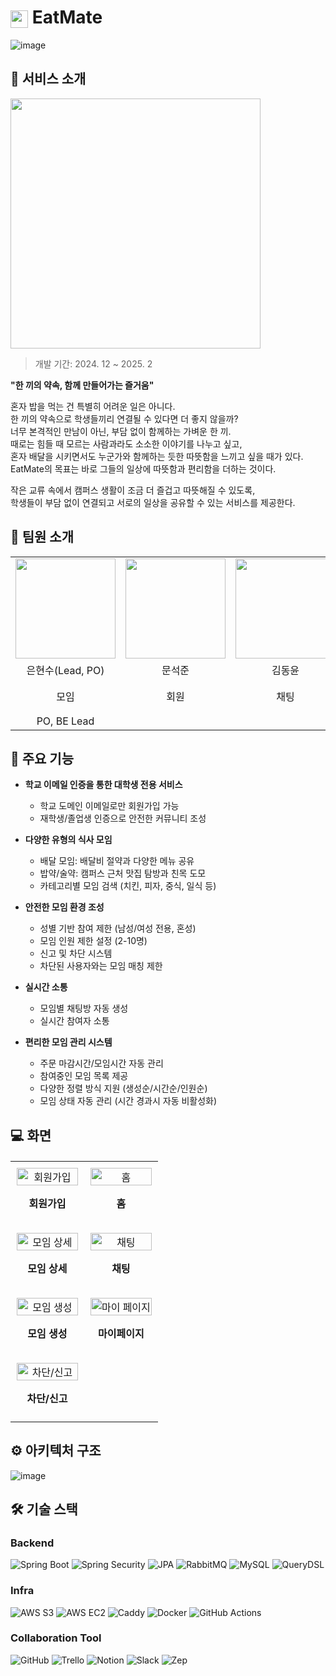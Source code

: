 # <img src="https://github.com/user-attachments/assets/7f1bce68-d6d4-490e-8802-787db03e8872" style="height: 1em; vertical-align: middle;"> EatMate

![image](https://github.com/user-attachments/assets/b3b6cc1f-1604-448a-b4a9-decb34bf1de7)


## 💫 서비스 소개
<div align="left">
<img src="https://github.com/user-attachments/assets/b681a502-0408-4aa4-8bba-efc2fb9f89a6" width="400">


> 개발 기간: 2024. 12 ~ 2025. 2  

**"한 끼의 약속, 함께 만들어가는 즐거움"**

혼자 밥을 먹는 건 특별히 어려운 일은 아니다.  
한 끼의 약속으로 학생들끼리 연결될 수 있다면 더 좋지 않을까?  
너무 본격적인 만남이 아닌, 부담 없이 함께하는 가벼운 한 끼.  
때로는 힘들 때 모르는 사람과라도 소소한 이야기를 나누고 싶고,  
혼자 배달을 시키면서도 누군가와 함께하는 듯한 따뜻함을 느끼고 싶을 때가 있다.  
EatMate의 목표는 바로 그들의 일상에 따뜻함과 편리함을 더하는 것이다.  

작은 교류 속에서 캠퍼스 생활이 조금 더 즐겁고 따뜻해질 수 있도록,  
학생들이 부담 없이 연결되고 서로의 일상을 공유할 수 있는 서비스를 제공한다.
</div>

## 👥 팀원 소개

<table>
  <tr>
    <td align="center"><img src="https://github.com/ehs208.png" width="160"></td>
    <td align="center"><img src="https://github.com/seokjun01.png" width="160"></td>
    <td align="center"><img src="https://github.com/dyk-im.png" width="160"></td>
    <td align="center"><img src="https://github.com/jj0526.png" width="160"></td>
  </tr>
  <tr>
    <td align="center">은현수(Lead, PO)</td>
    <td align="center">문석준</td>
    <td align="center">김동윤</td>
    <td align="center">전시현</td>
  </tr>
  <tr>
    <td align="center">모임</td>
    <td align="center">회원</td>
    <td align="center">채팅</td>
    <td align="center">인프라, 신고/차단/게시판/이미지</td>
  </tr>
    <tr>
    <td align="center">PO, BE Lead</td>
    <td align="center"></td>
    <td align="center"></td>
    <td align="center"></td>
  </tr>
</table>

## 📱 주요 기능

- **학교 이메일 인증을 통한 대학생 전용 서비스**  
    - 학교 도메인 이메일로만 회원가입 가능  
    - 재학생/졸업생 인증으로 안전한 커뮤니티 조성  

- **다양한 유형의 식사 모임**
    - 배달 모임: 배달비 절약과 다양한 메뉴 공유  
    - 밥약/술약: 캠퍼스 근처 맛집 탐방과 친목 도모  
    - 카테고리별 모임 검색 (치킨, 피자, 중식, 일식 등)  

- **안전한 모임 환경 조성**  
   - 성별 기반 참여 제한 (남성/여성 전용, 혼성)  
   - 모임 인원 제한 설정 (2-10명)  
   - 신고 및 차단 시스템  
   - 차단된 사용자와는 모임 매칭 제한  

- **실시간 소통**  
   - 모임별 채팅방 자동 생성  
   - 실시간 참여자 소통  

- **편리한 모임 관리 시스템**  
   - 주문 마감시간/모임시간 자동 관리  
   - 참여중인 모임 목록 제공  
   - 다양한 정렬 방식 지원 (생성순/시간순/인원순)
   - 모임 상태 자동 관리 (시간 경과시 자동 비활성화) 

## 💻 화면

<table align="center" style="border-collapse: collapse; width: 100%; max-width: 1200px; margin: 20px auto;">
    <tr>
        <td align="center" style="width: 50%; padding: 10px;">
            <img src="https://github.com/user-attachments/assets/877fc54b-6c0c-47f3-a880-b2c1e311c244" alt="회원가입" style="width: 100%; max-width: 500px;">
            <p align="center"><strong>회원가입</strong></p>
        </td>
        <td align="center" style="width: 50%; padding: 10px;">
            <img src="https://github.com/user-attachments/assets/5c413b0f-e2e8-48c6-ba38-808b56cca660" alt="홈" style="width: 100%; max-width: 500px;">
            <p align="center"><strong>홈</strong></p>
        </td>
    </tr>
    <tr>
        <td align="center" style="width: 50%; padding: 10px;">
            <img src="https://github.com/user-attachments/assets/508bec43-5820-44f7-aba1-82cfb84ae767" alt="모임 상세" style="width: 100%; max-width: 500px;">
            <p align="center"><strong>모임 상세</strong></p>
        </td>
        <td align="center" style="width: 50%; padding: 10px;">
            <img src="https://github.com/user-attachments/assets/eacdd2d2-373e-4dc5-813f-69126c6935d4" alt="채팅" style="width: 100%; max-width: 500px;">
            <p align="center"><strong>채팅</strong></p>
        </td>
    </tr>
    <tr>
        <td align="center" style="width: 50%; padding: 10px;">
            <img src="https://github.com/user-attachments/assets/8b630ab6-cce8-457c-883d-5a05074668ce" alt="모임 생성" style="width: 100%; max-width: 500px;">
            <p align="center"><strong>모임 생성</strong></p>
        </td>
        <td align="center" style="width: 50%; padding: 10px;">
            <img src="https://github.com/user-attachments/assets/884b451e-fcbe-4761-86ef-917d3a6612dc" alt="마이 페이지" style="width: 100%; max-width: 500px;">
            <p align="center"><strong>마이페이지</strong></p>
        </td>
    </tr>
    <tr>
        <td align="center" style="width: 50%; padding: 10px;">
            <img src="https://github.com/user-attachments/assets/9289b26c-34b6-49ed-9798-92673b789a1c" alt="차단/신고" style="width: 100%; max-width: 500px;">
            <p align="center"><strong>차단/신고</strong></p>
        </td>
        <td align="center" style="width: 50%; padding: 10px;">
            <!-- 빈 셀 -->
        </td>
    </tr>
</table>





## ⚙️ 아키텍처 구조

![image](https://github.com/user-attachments/assets/81aa4c6d-3579-48df-9d91-feb5062d240d)

## 🛠️ 기술 스택

### Backend

![Spring Boot](https://img.shields.io/badge/Spring%20Boot-6DB33F?style=flat&logo=springboot&logoColor=white)
![Spring Security](https://img.shields.io/badge/Spring%20Security-6DB33F?style=flat&logo=springsecurity&logoColor=white)
![JPA](https://img.shields.io/badge/JPA-007396?style=flat&logo=hibernate&logoColor=white)
![RabbitMQ](https://img.shields.io/badge/RabbitMQ-FF6600?style=flat&logo=rabbitmq&logoColor=white)
![MySQL](https://img.shields.io/badge/MySQL-4479A1?style=flat&logo=mysql&logoColor=white)
![QueryDSL](https://img.shields.io/badge/QueryDSL-E74C3C?style=flat&logo=querydsl&logoColor=white)

### Infra

![AWS S3](https://img.shields.io/badge/AWS%20S3-569A31?style=flat&logo=amazons3&logoColor=white)
![AWS EC2](https://img.shields.io/badge/AWS%20EC2-FF9900?style=flat&logo=amazonec2&logoColor=white)
![Caddy](https://img.shields.io/badge/Caddy-1F1F1F?style=flat&logo=caddy&logoColor=white)
![Docker](https://img.shields.io/badge/Docker-2496ED?style=flat&logo=docker&logoColor=white)
![GitHub Actions](https://img.shields.io/badge/GitHub%20Actions-2088FF?style=flat&logo=githubactions&logoColor=white)

### Collaboration Tool
![GitHub](https://img.shields.io/badge/GitHub-181717?style=flat&logo=github&logoColor=white)
![Trello](https://img.shields.io/badge/Trello-0052CC?style=flat&logo=trello&logoColor=white)
![Notion](https://img.shields.io/badge/Notion-000000?style=flat&logo=notion&logoColor=white)
![Slack](https://img.shields.io/badge/Slack-4A154B?style=flat&logo=slack&logoColor=white)
![Zep](https://img.shields.io/badge/Zep-6758FF?style=flat&logoColor=white)



